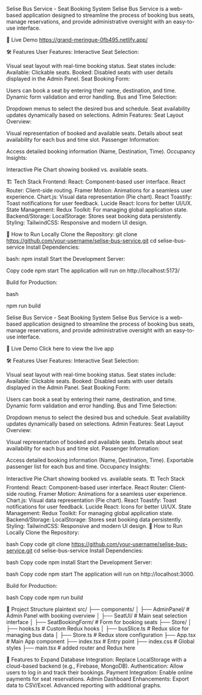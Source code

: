 
Selise Bus Service - Seat Booking System
Selise Bus Service is a web-based application designed to streamline the process of booking bus seats, manage reservations, and provide administrative oversight with an easy-to-use interface.

🚀 Live Demo
https://grand-meringue-0fb495.netlify.app/

🛠️ Features
User Features:
Interactive Seat Selection:

Visual seat layout with real-time booking status.
Seat states include:
Available: Clickable seats.
Booked: Disabled seats with user details displayed in the Admin Panel.
Seat Booking Form:

Users can book a seat by entering their name, destination, and time.
Dynamic form validation and error handling.
Bus and Time Selection:

Dropdown menus to select the desired bus and schedule.
Seat availability updates dynamically based on selections.
Admin Features:
Seat Layout Overview:

Visual representation of booked and available seats.
Details about seat availability for each bus and time slot.
Passenger Information:

Access detailed booking information (Name, Destination, Time).
Occupancy Insights:

Interactive Pie Chart showing booked vs. available seats.

🏗️ Tech Stack
Frontend:
React: Component-based user interface.
React Router: Client-side routing.
Framer Motion: Animations for a seamless user experience.
Chart.js: Visual data representation (Pie chart).
React Toastify: Toast notifications for user feedback.
Lucide React: Icons for better UI/UX.
State Management:
Redux Toolkit: For managing global application state.
Backend/Storage:
LocalStorage: Stores seat booking data persistently.
Styling:
TailwindCSS: Responsive and modern UI design.


📄 How to Run Locally
Clone the Repository:
git clone https://github.com/your-username/selise-bus-service.git
cd selise-bus-service
Install Dependencies:

bash:
npm install
Start the Development Server:

Copy code
npm start
The application will run on http://localhost:5173/

Build for Production:

bash

npm run build



Selise Bus Service - Seat Booking System
Selise Bus Service is a web-based application designed to streamline the process of booking bus seats, manage reservations, and provide administrative oversight with an easy-to-use interface.

🚀 Live Demo
Click here to view the live app

🛠️ Features
User Features:
Interactive Seat Selection:

Visual seat layout with real-time booking status.
Seat states include:
Available: Clickable seats.
Booked: Disabled seats with user details displayed in the Admin Panel.
Seat Booking Form:

Users can book a seat by entering their name, destination, and time.
Dynamic form validation and error handling.
Bus and Time Selection:

Dropdown menus to select the desired bus and schedule.
Seat availability updates dynamically based on selections.
Admin Features:
Seat Layout Overview:

Visual representation of booked and available seats.
Details about seat availability for each bus and time slot.
Passenger Information:

Access detailed booking information (Name, Destination, Time).
Exportable passenger list for each bus and time.
Occupancy Insights:

Interactive Pie Chart showing booked vs. available seats.
🏗️ Tech Stack
Frontend:
React: Component-based user interface.
React Router: Client-side routing.
Framer Motion: Animations for a seamless user experience.
Chart.js: Visual data representation (Pie chart).
React Toastify: Toast notifications for user feedback.
Lucide React: Icons for better UI/UX.
State Management:
Redux Toolkit: For managing global application state.
Backend/Storage:
LocalStorage: Stores seat booking data persistently.
Styling:
TailwindCSS: Responsive and modern UI design.
📄 How to Run Locally
Clone the Repository:

bash
Copy code
git clone https://github.com/your-username/selise-bus-service.git
cd selise-bus-service
Install Dependencies:

bash
Copy code
npm install
Start the Development Server:

bash
Copy code
npm start
The application will run on http://localhost:3000.

Build for Production:

bash
Copy code
npm run build


📂 Project Structure
plaintext
src/
├── components/
│   ├── AdminPanel/         # Admin Panel with booking overview
│   ├── SeatUI/             # Main seat selection interface
│   ├── SeatBookingForm/    # Form for booking seats
├── Store/
│   ├── hooks.ts            # Custom Redux hooks
│   ├── busSlice.ts         # Redux slice for managing bus data
│   ├── Store.ts            # Redux store configuration
├── App.tsx                 # Main App component
├── index.tsx               # Entry point
├── index.css               # Global styles
├── main.tsx                # added router and Redux here

📌 Features to Expand
Database Integration: Replace LocalStorage with a cloud-based backend (e.g., Firebase, MongoDB).
Authentication: Allow users to log in and track their bookings.
Payment Integration: Enable online payments for seat reservations.
Admin Dashboard Enhancements:
Export data to CSV/Excel.
Advanced reporting with additional graphs.


